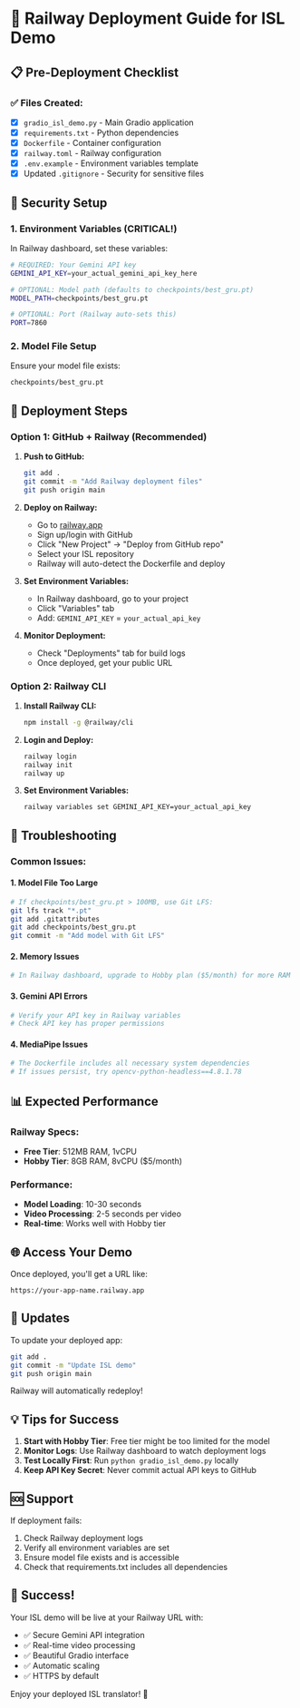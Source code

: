 # 🚀 Railway Deployment Guide for ISL Demo

## 📋 Pre-Deployment Checklist

### ✅ Files Created:
- [x] `gradio_isl_demo.py` - Main Gradio application
- [x] `requirements.txt` - Python dependencies
- [x] `Dockerfile` - Container configuration
- [x] `railway.toml` - Railway configuration
- [x] `.env.example` - Environment variables template
- [x] Updated `.gitignore` - Security for sensitive files

## 🔐 Security Setup

### 1. Environment Variables (CRITICAL!)
In Railway dashboard, set these variables:

```bash
# REQUIRED: Your Gemini API key
GEMINI_API_KEY=your_actual_gemini_api_key_here

# OPTIONAL: Model path (defaults to checkpoints/best_gru.pt)
MODEL_PATH=checkpoints/best_gru.pt

# OPTIONAL: Port (Railway auto-sets this)
PORT=7860
```

### 2. Model File Setup
Ensure your model file exists:
```bash
checkpoints/best_gru.pt
```

## 🚀 Deployment Steps

### Option 1: GitHub + Railway (Recommended)

1. **Push to GitHub:**
   ```bash
   git add .
   git commit -m "Add Railway deployment files"
   git push origin main
   ```

2. **Deploy on Railway:**
   - Go to [railway.app](https://railway.app)
   - Sign up/login with GitHub
   - Click "New Project" → "Deploy from GitHub repo"
   - Select your ISL repository
   - Railway will auto-detect the Dockerfile and deploy

3. **Set Environment Variables:**
   - In Railway dashboard, go to your project
   - Click "Variables" tab
   - Add: `GEMINI_API_KEY` = `your_actual_api_key`

4. **Monitor Deployment:**
   - Check "Deployments" tab for build logs
   - Once deployed, get your public URL

### Option 2: Railway CLI

1. **Install Railway CLI:**
   ```bash
   npm install -g @railway/cli
   ```

2. **Login and Deploy:**
   ```bash
   railway login
   railway init
   railway up
   ```

3. **Set Environment Variables:**
   ```bash
   railway variables set GEMINI_API_KEY=your_actual_api_key
   ```

## 🔧 Troubleshooting

### Common Issues:

#### 1. **Model File Too Large**
```bash
# If checkpoints/best_gru.pt > 100MB, use Git LFS:
git lfs track "*.pt"
git add .gitattributes
git add checkpoints/best_gru.pt
git commit -m "Add model with Git LFS"
```

#### 2. **Memory Issues**
```bash
# In Railway dashboard, upgrade to Hobby plan ($5/month) for more RAM
```

#### 3. **Gemini API Errors**
```bash
# Verify your API key in Railway variables
# Check API key has proper permissions
```

#### 4. **MediaPipe Issues**
```bash
# The Dockerfile includes all necessary system dependencies
# If issues persist, try opencv-python-headless==4.8.1.78
```

## 📊 Expected Performance

### Railway Specs:
- **Free Tier**: 512MB RAM, 1vCPU
- **Hobby Tier**: 8GB RAM, 8vCPU ($5/month)

### Performance:
- **Model Loading**: 10-30 seconds
- **Video Processing**: 2-5 seconds per video
- **Real-time**: Works well with Hobby tier

## 🌐 Access Your Demo

Once deployed, you'll get a URL like:
```
https://your-app-name.railway.app
```

## 🔄 Updates

To update your deployed app:
```bash
git add .
git commit -m "Update ISL demo"
git push origin main
```

Railway will automatically redeploy!

## 💡 Tips for Success

1. **Start with Hobby Tier**: Free tier might be too limited for the model
2. **Monitor Logs**: Use Railway dashboard to watch deployment logs
3. **Test Locally First**: Run `python gradio_isl_demo.py` locally
4. **Keep API Key Secret**: Never commit actual API keys to GitHub

## 🆘 Support

If deployment fails:
1. Check Railway deployment logs
2. Verify all environment variables are set
3. Ensure model file exists and is accessible
4. Check that requirements.txt includes all dependencies

## 🎉 Success!

Your ISL demo will be live at your Railway URL with:
- ✅ Secure Gemini API integration
- ✅ Real-time video processing
- ✅ Beautiful Gradio interface
- ✅ Automatic scaling
- ✅ HTTPS by default

Enjoy your deployed ISL translator! 🤟